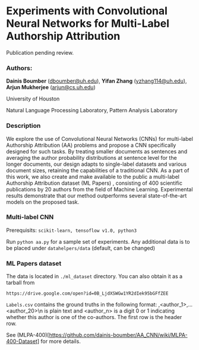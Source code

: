# Experiments with Convolutional Neural Networks for Multi-Label Authorship Attribution 

Publication pending review.

### Authors: 

**Dainis Boumber** (dboumber@uh.edu),
**Yifan Zhang** (yzhang114@uh.edu),
**Arjun Mukherjee** (arjun@cs.uh.edu)

University of Houston

Natural Language Processing Laboratory,
Pattern Analysis Laboratory
 
### Description

We explore the use of Convolutional Neural Networks (CNNs) for multi-label Authorship Attribution (AA) problems and propose a CNN specifically designed for such tasks.  By treating smaller documents as sentences and averaging the author probability distributions at sentence level for the longer documents, our design adapts to single-label datasets and various document sizes, retaining the capabilities of a traditional CNN. As a part of this work, we also create and make available to the public a multi-label Authorship Attribution dataset (ML Papers) , consisting of 400 scientific publications by 20 authors from the field of Machine Learning. Experimental results demonstrate that our method outperforms several state-of-the-art models on the proposed task. 

### Multi-label CNN

Prerequisits: `scikit-learn, tensoflow v1.0, python3` 

Run `python aa.py` for a sample set of experiments. 
Any additional data is to be placed under `datahelpers/data` (default, can be changed)

### ML Papers dataset

The data is located in `./ml_dataset` directory. You can also obtain it as a tarball from

`https://drive.google.com/open?id=0B_LjdXSWGw1YR2dIek95bGFfZEE`

`Labels.csv` contains the ground truths in the following format: <filename>,<author_1>,<author2>...<author_20>\n
 <filename> is plain text and <author_n> is a digit 0 or 1 indicating whether this author is one of the co-authors. The first row is the header row.

See (MLPA-400)[https://github.com/dainis-boumber/AA_CNN/wiki/MLPA-400-Dataset] for more details.




